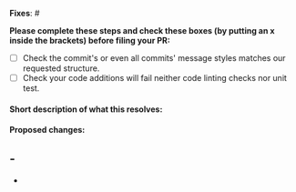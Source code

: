 **Fixes**: #

**Please complete these steps and check these boxes (by putting an x inside the brackets) before filing your PR:**

- [ ] Check the commit's or even all commits' message styles matches our requested structure.
- [ ] Check your code additions will fail neither code linting checks nor unit test.

#### Short description of what this resolves:

#### Proposed changes:

## -

-
